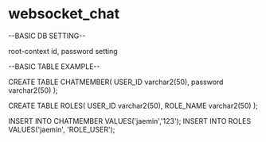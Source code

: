 # websocket_chat

--BASIC DB SETTING--

root-context
id, password setting


--BASIC TABLE EXAMPLE--

CREATE TABLE CHATMEMBER(
  USER_ID varchar2(50),
  password varchar2(50)
);

CREATE TABLE ROLES(
  USER_ID varchar2(50),
  ROLE_NAME varchar2(50)
);

INSERT INTO CHATMEMBER VALUES('jaemin','123');
INSERT INTO ROLES VALUES('jaemin', 'ROLE_USER');
